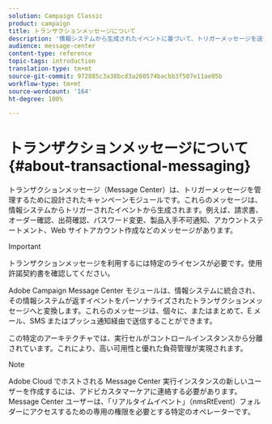 ```yaml
---
solution: Campaign Classic
product: campaign
title: トランザクションメッセージについて
description: '情報システムから生成されたイベントに基づいて、トリガーメッセージを送信します。 '
audience: message-center
content-type: reference
topic-tags: introduction
translation-type: tm+mt
source-git-commit: 972885c3a38bcd3a260574bacbb3f507e11ae05b
workflow-type: tm+mt
source-wordcount: '164'
ht-degree: 100%

---
```



# トランザクションメッセージについて{#about-transactional-messaging}

トランザクションメッセージ（Message Center）は、トリガーメッセージを管理するために設計されたキャンペーンモジュールです。これらのメッセージは、情報システムからトリガーされたイベントから生成されます。例えば、請求書、オーダー確認、出荷確認、パスワード変更、製品入手不可通知、アカウントステートメント、Web サイトアカウント作成などのメッセージがあります。

>[!IMPORTANT]
>
>トランザクションメッセージを利用するには特定のライセンスが必要です。使用許諾契約書を確認してください。

Adobe Campaign Message Center モジュールは、情報システムに統合され、その情報システムが返すイベントをパーソナライズされたトランザクションメッセージへと変換します。これらのメッセージは、個々に、またはまとめて、E メール、SMS またはプッシュ通知経由で送信することができます。

この特定のアーキテクチャでは、実行セルがコントロールインスタンスから分離されています。これにより、高い可用性と優れた負荷管理が実現されます。

>[!NOTE]
>
>Adobe Cloud でホストされる Message Center 実行インスタンスの新しいユーザーを作成するには、アドビカスタマーケアに連絡する必要があります。Message Center ユーザーは、「リアルタイムイベント」（nmsRtEvent）フォルダーにアクセスするための専用の権限を必要とする特定のオペレーターです。
